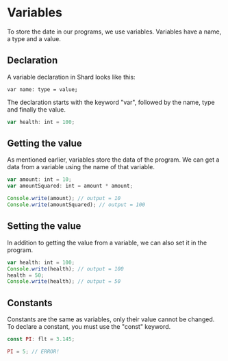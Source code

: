 # Variables
To store the date in our programs, we use variables. Variables have a name, a type and a value.
## Declaration
A variable declaration in Shard looks like this:
```
var name: type = value;
```
The declaration starts with the keyword "var", followed by the name, type and finally the value.
```js
var health: int = 100;
```
## Getting the value
As mentioned earlier, variables store the data of the program. We can get a data from a variable using the name of that variable.
```js
var amount: int = 10;
var amountSquared: int = amount * amount;

Console.write(amount); // output = 10
Console.write(amountSquared); // output = 100
```
## Setting the value
In addition to getting the value from a variable, we can also set it in the program.
```js
var health: int = 100;
Console.write(health); // output = 100
health = 50;
Console.write(health); // output = 50
```
## Constants
Constants are the same as variables, only their value cannot be changed. To declare a constant, you must use the "const" keyword.
```js
const PI: flt = 3.145;

PI = 5; // ERROR!
```